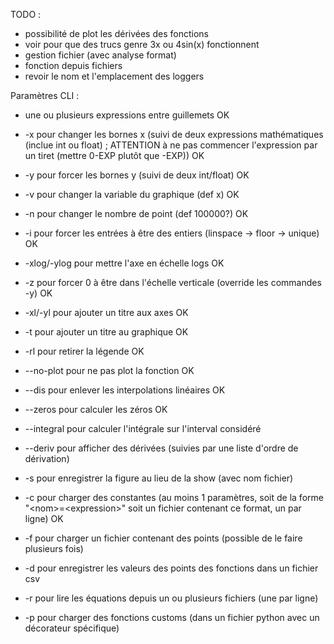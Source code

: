 TODO :

 - possibilité de plot les dérivées des fonctions
 - voir pour que des trucs genre 3x ou 4sin(x) fonctionnent
 - gestion fichier (avec analyse format)
 - fonction depuis fichiers
 - revoir le nom et l'emplacement des loggers

Paramètres CLI :
 - une ou plusieurs expressions entre guillemets OK
 - -x pour changer les bornes x (suivi de deux expressions mathématiques (inclue int ou float) ; ATTENTION à ne pas commencer l'expression par un tiret (mettre 0-EXP plutôt que -EXP)) OK
 - -y pour forcer les bornes y (suivi de deux int/float) OK
 - -v pour changer la variable du graphique (def x) OK
 - -n pour changer le nombre de point (def 100000?) OK
 - -i pour forcer les entrées à être des entiers (linspace -> floor -> unique) OK
 - -xlog/-ylog pour mettre l'axe en échelle logs OK
 - -z pour forcer 0 à être dans l'échelle verticale (override les commandes -y) OK

 - -xl/-yl pour ajouter un titre aux axes OK
 - -t pour ajouter un titre au graphique OK
 - -rl pour retirer la légende OK
 - --no-plot pour ne pas plot la fonction OK
 - --dis pour enlever les interpolations linéaires OK

 - --zeros pour calculer les zéros OK
 - --integral pour calculer l'intégrale sur l'interval considéré
 - --deriv pour afficher des dérivées (suivies par une liste d'ordre de dérivation)

 - -s pour enregistrer la figure au lieu de la show (avec nom fichier)
 - -c pour charger des constantes (au moins 1 paramètres, soit de la forme "\<nom\>=\<expression\>" soit un fichier contenant ce format, un par ligne) OK
 - -f pour charger un fichier contenant des points (possible de le faire plusieurs fois)
 - -d pour enregistrer les valeurs des points des fonctions dans un fichier csv
 - -r pour lire les équations depuis un ou plusieurs fichiers (une par ligne)
 - -p pour charger des fonctions customs (dans un fichier python avec un décorateur spécifique)
